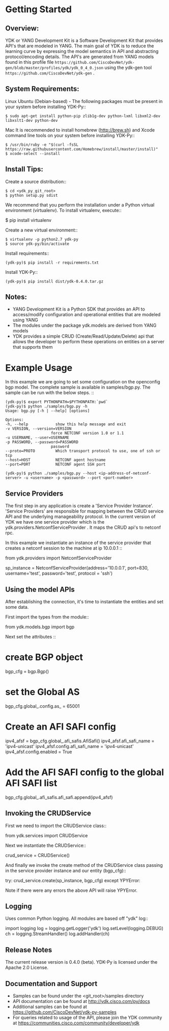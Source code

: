 Getting Started
===============

Overview:
----------

YDK or YANG Development Kit is a Software Development Kit that provides API's that are modeled
in YANG. The main goal of YDK is to reduce the learning curve by expressing the model semantics
in API and abstracting protocol/encoding details. The API's are generated from YANG models found
in this profile file `https://github.com/CiscoDevNet/ydk-gen/blob/master/profiles/ydk/ydk_0_4_0.json` using the ydk-gen tool `https://github.com/CiscoDevNet/ydk-gen` .

System Requirements:
--------------------
Linux
  Ubuntu (Debian-based) - The following packages must be present in your system before installing YDK-Py::

    $ sudo apt-get install python-pip zlib1g-dev python-lxml libxml2-dev libxslt1-dev python-dev

Mac
  It is recommended to install homebrew (http://brew.sh) and Xcode command line tools on your system before installing YDK-Py::

    $ /usr/bin/ruby -e "$(curl -fsSL https://raw.githubusercontent.com/Homebrew/install/master/install)"
    $ xcode-select --install

Install Tips:
-------------
Create a source distribution::

    $ cd <ydk_py_git_root>
    $ python setup.py sdist

We recommend that you perform the installation under a Python virtual environment (virtualenv).  To install virtualenv, execute::

  $ pip install virtualenv

Create a new virtual environment::

    $ virtualenv -p python2.7 ydk-py
    $ source ydk-py/bin/activate

Install requirements::

    (ydk-py)$ pip install -r requirements.txt

Install YDK-Py::

    (ydk-py)$ pip install dist/ydk-0.4.0.tar.gz

Notes:
------
- YANG Development Kit is a Python SDK that provides an API to access/modify configuration and operational entities that are modeled using YANG
- The modules under the package ydk.models are derived from YANG models
- YDK provides a simple CRUD (Create/Read/Update/Delete) api that allows the developer to perform these operations on entities on a server that supports them


Example Usage
========================

In this example we are going to set some configuration on the openconfig bgp model.
The complete sample is available in samples/bgp.py. The sample can be run with the below steps.
::

    (ydk-py)$ export PYTHONPATH=$PYTHONPATH:`pwd`
    (ydk-py)$ python ./samples/bgp.py -h
    Usage: bgp.py [-h | --help] [options]

    Options:
    -h, --help            show this help message and exit
    -v VERSION, --version=VERSION
                        force NETCONF version 1.0 or 1.1
    -u USERNAME, --user=USERNAME
    -p PASSWORD, --password=PASSWORD
                        password
    --proto=PROTO         Which transport protocol to use, one of ssh or tcp
    --host=HOST           NETCONF agent hostname
    --port=PORT           NETCONF agent SSH port

    (ydk-py)$ python ./samples/bgp.py --host <ip-address-of-netconf-server> -u <username> -p <password> --port <port-number>


Service Providers
------------------------
The first step in any application is create a 'Service Provider Instance'. 'Service Providers'
are responsible for mapping between the CRUD service API and the underlying manageability
protocol. In the current version of YDK we have one service provider which is the
ydk.providers.NetconfServiceProvider . It maps the CRUD api's to netconf rpc.

In this example we instantiate an instance of the service provider that creates a netconf
session to the machine at ip 10.0.0.1 ::

 from ydk.providers import NetconfServiceProvider

 sp_instance = NetconfServiceProvider(address='10.0.0.1',
                                      port=830,
                                      username='test',
                                      password='test',
                                      protocol = 'ssh')

Using the model APIs
------------------------
After establishing the connection, it's time to instantiate the entities and set some data.

First import the types from the module::

 from ydk.models.bgp import bgp

Next set the attributes ::

 # create BGP object
 bgp_cfg = bgp.Bgp()

 # set the Global AS
 bgp_cfg.global_.config.as_ = 65001

 # Create an AFI SAFI config
 ipv4_afsf = bgp_cfg.global_.afi_safis.AfiSafi()
 ipv4_afsf.afi_safi_name = 'ipv4-unicast'
 ipv4_afsf.config.afi_safi_name = 'ipv4-unicast'
 ipv4_afsf.config.enabled = True

 # Add the AFI SAFI config to the global AFI SAFI list
 bgp_cfg.global_.afi_safis.afi_safi.append(ipv4_afsf)

Invoking the CRUDService
--------------------------
First we need to import the CRUDService class::

 from ydk.services import CRUDService

Next we instantiate the CRUDService::

 crud_service = CRUDService()

And finally we invoke the create method of the CRUDService class passing in the
service provider instance and our entity (bgp_cfg)::

 try:
     crud_service.create(sp_instance, bgp_cfg)
 except YPYError:

Note if there were any errors the above API will raise YPYError.

Logging
-------
Uses common Python logging.  All modules are based off "ydk" log::

 import logging
 log = logging.getLogger('ydk')
 log.setLevel(logging.DEBUG)
 ch = logging.StreamHandler()
 log.addHandler(ch)

Release Notes
--------------
The current release version is 0.4.0 (beta). YDK-Py is licensed under the Apache 2.0 License.

Documentation and Support
--------------------------
- Samples can be found under the <git_root>/samples directory
- API documentation can be found at http://ydk.cisco.com/py/docs
- Additional samples can be found at https://github.com/CiscoDevNet/ydk-py-samples
- For queries related to usage of the API, please join the YDK community at https://communities.cisco.com/community/developer/ydk
